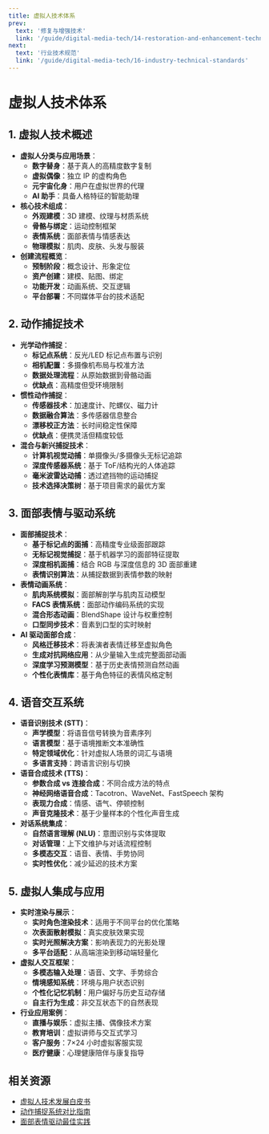 ```yaml
---
title: 虚拟人技术体系
prev:
  text: '修复与增强技术'
  link: '/guide/digital-media-tech/14-restoration-and-enhancement-technologies'
next:
  text: '行业技术规范'
  link: '/guide/digital-media-tech/16-industry-technical-standards'
---
```


# 虚拟人技术体系

## 1. 虚拟人技术概述
- **虚拟人分类与应用场景**：
  - **数字替身**：基于真人的高精度数字复制
  - **虚拟偶像**：独立 IP 的虚构角色
  - **元宇宙化身**：用户在虚拟世界的代理
  - **AI 助手**：具备人格特征的智能助理
- **核心技术组成**：
  - **外观建模**：3D 建模、纹理与材质系统
  - **骨骼与绑定**：运动控制框架
  - **表情系统**：面部表情与情感表达
  - **物理模拟**：肌肉、皮肤、头发与服装
- **创建流程概览**：
  - **预制阶段**：概念设计、形象定位
  - **资产创建**：建模、贴图、绑定
  - **功能开发**：动画系统、交互逻辑
  - **平台部署**：不同媒体平台的技术适配

## 2. 动作捕捉技术
- **光学动作捕捉**：
  - **标记点系统**：反光/LED 标记点布置与识别
  - **相机配置**：多摄像机布局与校准方法
  - **数据处理流程**：从原始数据到骨骼动画
  - **优缺点**：高精度但受环境限制
- **惯性动作捕捉**：
  - **传感器技术**：加速度计、陀螺仪、磁力计
  - **数据融合算法**：多传感器信息整合
  - **漂移校正方法**：长时间稳定性保障
  - **优缺点**：便携灵活但精度较低
- **混合与新兴捕捉技术**：
  - **计算机视觉动捕**：单摄像头/多摄像头无标记追踪
  - **深度传感器系统**：基于 ToF/结构光的人体追踪
  - **毫米波雷达动捕**：透过遮挡物的运动捕捉
  - **技术选择决策树**：基于项目需求的最优方案

## 3. 面部表情与驱动系统
- **面部捕捉技术**：
  - **基于标记点的面捕**：高精度专业级面部跟踪
  - **无标记视觉捕捉**：基于机器学习的面部特征提取
  - **深度相机面捕**：结合 RGB 与深度信息的 3D 面部重建
  - **表情识别算法**：从捕捉数据到表情参数的映射
- **表情动画系统**：
  - **肌肉系统模拟**：面部解剖学与肌肉互动模型
  - **FACS 表情系统**：面部动作编码系统的实现
  - **混合形态动画**：BlendShape 设计与权重控制
  - **口型同步技术**：音素到口型的实时映射
- **AI 驱动面部合成**：
  - **风格迁移技术**：将表演者表情迁移至虚拟角色
  - **生成对抗网络应用**：从少量输入生成完整面部动画
  - **深度学习预测模型**：基于历史表情预测自然动画
  - **个性化表情库**：基于角色特征的表情风格定制

## 4. 语音交互系统
- **语音识别技术 (STT)**：
  - **声学模型**：将语音信号转换为音素序列
  - **语言模型**：基于语境推断文本准确性
  - **特定领域优化**：针对虚拟人场景的词汇与语境
  - **多语言支持**：跨语言识别与切换
- **语音合成技术 (TTS)**：
  - **参数合成 vs 连接合成**：不同合成方法的特点
  - **神经网络语音合成**：Tacotron、WaveNet、FastSpeech 架构
  - **表现力合成**：情感、语气、停顿控制
  - **声音克隆技术**：基于少量样本的个性化声音生成
- **对话系统集成**：
  - **自然语言理解 (NLU)**：意图识别与实体提取
  - **对话管理**：上下文维护与对话流程控制
  - **多模态交互**：语音、表情、手势协同
  - **实时性优化**：减少延迟的技术方案

## 5. 虚拟人集成与应用
- **实时渲染与展示**：
  - **实时角色渲染技术**：适用于不同平台的优化策略
  - **次表面散射模拟**：真实皮肤效果实现
  - **实时光照解决方案**：影响表现力的光影处理
  - **多平台适配**：从高端渲染到移动端轻量化
- **虚拟人交互框架**：
  - **多模态输入处理**：语音、文字、手势综合
  - **情境感知系统**：环境与用户状态识别
  - **个性化记忆机制**：用户偏好与历史互动存储
  - **自主行为生成**：非交互状态下的自然表现
- **行业应用案例**：
  - **直播与娱乐**：虚拟主播、偶像技术方案
  - **教育培训**：虚拟讲师与交互式学习
  - **客户服务**：7×24 小时虚拟客服实现
  - **医疗健康**：心理健康陪伴与康复指导

## 相关资源
- [虚拟人技术发展白皮书](https://www.example.com)
- [动作捕捉系统对比指南](https://www.example.com)
- [面部表情驱动最佳实践](https://www.example.com)
